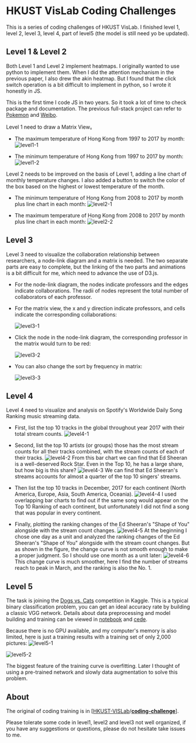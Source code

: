 # HKUST VisLab Coding Challenges

This is a series of coding challenges of HKUST VisLab. I finished level 1, level 2, level 3, level 4, part of level5 (the model is still need yo be updated).

## Level 1 & Level 2 

Both Level 1 and Level 2 implement heatmaps. I originally wanted to use python to implement them. When I did the attention mechanism in the previous paper, I also drew the akin heatmap. But I found that the click switch operation is a bit difficult to implement in python, so I wrote it honestly in JS.

This is the first time I code JS in two years. So it took a lot of time to check package and documentation. The previous full-stack project can refer to [Pokemon](https://github.com/martyLY/pokemon "Pokemon") and [Weibo](https://github.com/martyLY/weibo "miniWeibo").

Level 1 need to draw a Matrix View。

-  The maximum temperature of Hong Kong from 1997 to 2017 by month: 
![level1-1](figure/level1-1.png "Level1-1")

- The minimum temperature of Hong Kong from 1997 to 2017 by month:
![level1-2](figure/level1-2.png "Level1-2")

Level 2 needs to be improved on the basis of Level 1, adding a line chart of monthly temperature changes. I also added a button to switch the color of the box based on the highest or lowest temperature of the month.

- The minimum temperature of Hong Kong from 2008  to 2017 by month plus line chart in each month:
![level2-1](figure/level2-1.png "Level2-1")

- The maximum  temperature of Hong Kong from 2008  to 2017 by month plus line chart in each month: 
![level2-2](figure/level2-2.png "Level2-2")

## Level 3

Level 3 need to visualize the collaboration relationship between researchers, a node-link diagram and a matrix is needed. The two separate parts are easy to complete, but the linking of the two parts and animations is a bit difficult for me, which need to advance the use of D3.js.

- For the node-link diagram, the nodes indicate professors and the edges indicate collaborations. The radii of nodes represent the total number of collaborators of each professor.

- For the matrix view, the x and y direction indicate professors, and cells indicate the corresponding collaborations: 

  ![level3-1](figure/level3-1.png "Level3-1")

- Click the node in the node-link diagram, the corresponding professor in the matrix would turn to be red: 

  ![level3-2](figure/level3-2.png "Level3-2")

- You can also change the sort by frequency in matrix:

  ![level3-3](figure/level3-3.png "Level3-3")

## Level 4

Level 4 need to visualize and analysis on Spotify's Worldwide Daily Song Ranking music streaming data.

- First, list the top 10 tracks in the global throughout year 2017 with their total stream counts. 
![level4-1](figure/top10_track.png "Level4-1")

- Second, list the top 10 artists (or groups) those has the most stream counts for all their tracks combined, with the stream counts of each of their tracks. 
![level4-2](figure/top10_artist_2.png "Level4-2") 
From this bar chart we can find that Ed Sheeran is a well-deserved Rock Star. Even in the Top 10, he has a large share, but how big is this share? 
![level4-3](figure/top10_artist.png "Level4-3")
We can find that Ed Sheeran's streams accounts for almost a quarter of the top 10 singers' streams.

- Then list the top 10 tracks in December, 2017 for each continent (North America, Europe, Asia, South America, Oceania). 
![level4-4](figure/top10_track_region.png "Level4-4") 
I used overlapping bar charts to find out if the same song would appear on the Top 10 Ranking of each continent, but unfortunately I did not find a song that was popular in every continent.
- Finally, plotting the ranking changes of the Ed Sheeran's "Shape of You" alongside with the stream count changes. 
![level4-5](figure/ShapeofYou_day.png "Level4-5") 
At the beginning I chose one day as a unit and analyzed the ranking changes of the Ed Sheeran's "Shape of You" alongside with the stream count changes. But as shown in the figure, the change curve is not smooth enough to make a proper judgment. So I should use one month as a unit later: 
![level4-6](figure/ShapeofYou_month.png "Level4-5") 
This change curve is much smoother, here I find the number of streams reach to peak in March, and the ranking is also the No. 1.

## Level 5

The task is joining the [Dogs vs. Cats](https://www.kaggle.com/c/dogs-vs-cats-redux-kernels-edition) competition in Kaggle. This is a typical binary classification problem, you can get an ideal accuracy rate by building a classic VGG network. Details about data preprocessing and model building and training can be viewed in [notebook](level5/cat&dog.ipynb) and [cede](level5/model.py).

Because there is no GPU available, and my computer's memory is also limited, here is just a training results with a training set of only 2,000 pictures: 
![level5-1](figure/level5-1.png "Level5-1")

![level5-2](figure/level5-2.png "Level5-2")

The biggest feature of the training curve is overfitting. Later I thought of using a pre-trained network and slowly data augmentation to solve this problem.

##  About

The original of coding training is in [[HKUST-VISLab](https://github.com/HKUST-VISLab)/**[coding-challenge](https://github.com/HKUST-VISLab/coding-challenge)**].

Please tolerate some code in level1, level2 and level3 not well organized, if you have any suggestions or questions, please do not hesitate take issues to me.

